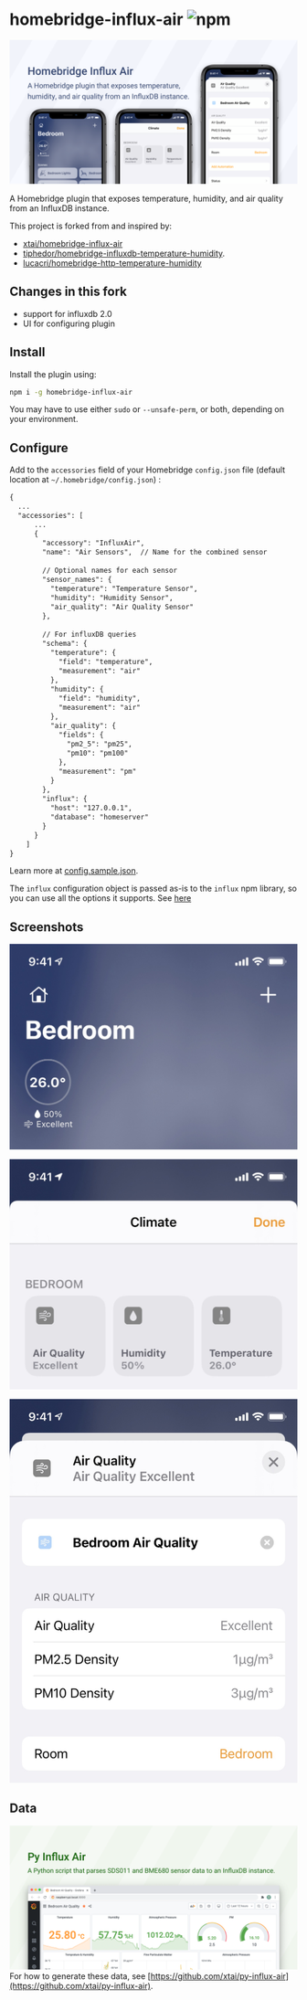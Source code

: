 # homebridge-influx-air ![npm](https://img.shields.io/npm/v/@bcaldwell/homebridge-influx-air?style=flat-square)

![Banner Image](./screenshots/homebridge-influx-air.png)

A Homebridge plugin that exposes temperature, humidity, and air quality from an InfluxDB instance.

This project is forked from and inspired by:
- [xtai/homebridge-influx-air](https://github.com/xtai/homebridge-influx-air)
- [tiphedor/homebridge-influxdb-temperature-humidity](https://github.com/tiphedor/homebridge-influxdb-temperature-humidity/).
- [lucacri/homebridge-http-temperature-humidity](https://github.com/lucacri/homebridge-http-temperature-humidity/)

## Changes in this fork
- support for influxdb 2.0
- UI for configuring plugin

## Install

Install the plugin using:

```bash
npm i -g homebridge-influx-air
```

You may have to use either `sudo` or `--unsafe-perm`, or both, depending on your environment.

## Configure

Add to the `accessories` field of your Homebridge `config.json` file (default location at `~/.homebridge/config.json`) :

```
{
  ...
  "accessories": [
      ...
      {
        "accessory": "InfluxAir",
        "name": "Air Sensors",  // Name for the combined sensor

        // Optional names for each sensor
        "sensor_names": {
          "temperature": "Temperature Sensor",
          "humidity": "Humidity Sensor",
          "air_quality": "Air Quality Sensor"
        },

        // For influxDB queries
        "schema": {
          "temperature": {
            "field": "temperature",
            "measurement": "air"
          },
          "humidity": {
            "field": "humidity",
            "measurement": "air"
          },
          "air_quality": {
            "fields": {
              "pm2_5": "pm25",
              "pm10": "pm100"
            },
            "measurement": "pm"
          }
        },
        "influx": {
          "host": "127.0.0.1",
          "database": "homeserver"
        }
      }
    ]
}
```

Learn more at [config.sample.json](./config.sample.json).

The `influx` configuration object is passed as-is to the `influx` npm library, so you can use all the options it supports. See [here](https://node-influx.github.io/class/src/index.js~InfluxDB.html#instance-constructor-constructor)

## Screenshots

![Status Summary](./screenshots/screenshot-1.jpg)

![Air Quality, Humidity, and Temperature Tiles](./screenshots/screenshot-2.jpg)

![Air Quality Tile with PM 2.5 and PM 10 Densities](./screenshots/screenshot-3.jpg)

## Data

[![Py Influx Air](https://github.com/xtai/py-influx-air/raw/main/screenshots/py-influx-air.png)](https://github.com/xtai/py-influx-air)
For how to generate these data, see [https://github.com/xtai/py-influx-air](https://github.com/xtai/py-influx-air).
